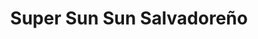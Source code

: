 ---
title: "Super Sun Sun Salvadoreño"
url: /houston/super-sun-sun-salvadoreno/
shop: Lebensmittel
---